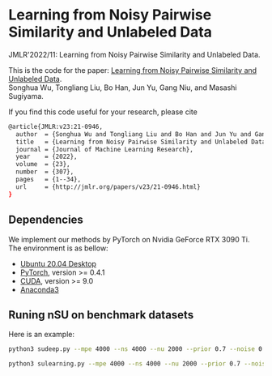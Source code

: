 # Learning from Noisy Pairwise Similarity and Unlabeled Data
 JMLR'2022/11: Learning from Noisy Pairwise Similarity and Unlabeled Data.



This is the code for the paper:
[Learning from Noisy Pairwise Similarity and Unlabeled Data](https://www.jmlr.org/papers/volume23/21-0946/21-0946.pdf).  
Songhua Wu, Tongliang Liu, Bo Han, Jun Yu, Gang Niu, and Masashi Sugiyama.



If you find this code useful for your research, please cite  
```bash
@article{JMLR:v23:21-0946,
  author  = {Songhua Wu and Tongliang Liu and Bo Han and Jun Yu and Gang Niu and Masashi Sugiyama},
  title   = {Learning from Noisy Pairwise Similarity and Unlabeled Data},
  journal = {Journal of Machine Learning Research},
  year    = {2022},
  volume  = {23},
  number  = {307},
  pages   = {1--34},
  url     = {http://jmlr.org/papers/v23/21-0946.html}
}
```



## Dependencies
We implement our methods by PyTorch on Nvidia GeForce RTX 3090 Ti. The environment is as bellow:
- [Ubuntu 20.04 Desktop](https://ubuntu.com/download)
- [PyTorch](https://PyTorch.org/), version >= 0.4.1
- [CUDA](https://developer.nvidia.com/cuda-downloads), version >= 9.0
- [Anaconda3](https://www.anaconda.com/)



## Runing nSU on benchmark datasets 
Here is an example: 

```bash
python3 sudeep.py --mpe 4000 --ns 4000 --nu 2000 --prior 0.7 --noise 0.2 --seed 3 --dataset australian --p 1 --gpu 1

python3 sulearning.py --mpe 4000 --ns 4000 --nu 2000 --prior 0.7 --noise 0.2 --seed 3 --full --dataset australian --p 0
```



